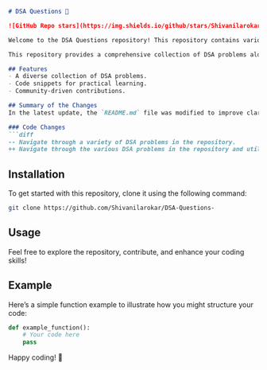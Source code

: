 ```markdown
# DSA Questions 🤖

![GitHub Repo stars](https://img.shields.io/github/stars/Shivanilarokar/DSA-Questions-) ![GitHub forks](https://img.shields.io/github/forks/Shivanilarokar/DSA-Questions-) ![GitHub license](https://img.shields.io/github/license/Shivanilarokar/DSA-Questions-)

Welcome to the DSA Questions repository! This repository contains various Data Structures and Algorithms (DSA) problems designed to enhance your coding skills and understanding of core concepts. Whether you are preparing for interviews or looking to improve your programming abilities, this repository is a great resource!

This repository provides a comprehensive collection of DSA problems along with code snippets to help you practice and enhance your understanding.

## Features
- A diverse collection of DSA problems.
- Code snippets for practical learning.
- Community-driven contributions.

## Summary of the Changes
In the latest update, the `README.md` file was modified to improve clarity and streamline the information presented. 

### Code Changes
```diff
-- Navigate through a variety of DSA problems in the repository.
++ Navigate through the various DSA problems in the repository and utilize the code snippets provided.
```

## Installation
To get started with this repository, clone it using the following command:
```bash
git clone https://github.com/Shivanilarokar/DSA-Questions-
```

## Usage
Feel free to explore the repository, contribute, and enhance your coding skills!

## Example
Here’s a simple function example to illustrate how you might structure your code:

```python
def example_function():
    # Your code here
    pass
```

Happy coding! 🚀
```